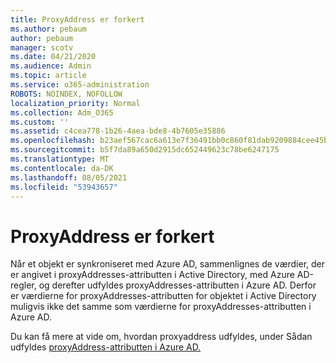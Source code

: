 ```yaml
---
title: ProxyAddress er forkert
ms.author: pebaum
author: pebaum
manager: scotv
ms.date: 04/21/2020
ms.audience: Admin
ms.topic: article
ms.service: o365-administration
ROBOTS: NOINDEX, NOFOLLOW
localization_priority: Normal
ms.collection: Adm_O365
ms.custom: ''
ms.assetid: c4cea778-1b26-4aea-bde8-4b7605e35886
ms.openlocfilehash: b23aef567cac6a613e7f36491bb0c860f81dab9209884cee45b717f1011952f9
ms.sourcegitcommit: b5f7da89a650d2915dc652449623c78be6247175
ms.translationtype: MT
ms.contentlocale: da-DK
ms.lasthandoff: 08/05/2021
ms.locfileid: "53943657"
---
```

# <a name="proxyaddress-incorrect"></a>ProxyAddress er forkert

Når et objekt er synkroniseret med Azure AD, sammenlignes de værdier, der er angivet i proxyAddresses-attributten i Active Directory, med Azure AD-regler, og derefter udfyldes proxyAddresses-attributten i Azure AD. Derfor er værdierne for proxyAddresses-attributten for objektet i Active Directory muligvis ikke det samme som værdierne for proxyAddresses-attributten i Azure AD.
  
Du kan få mere at vide om, hvordan proxyaddress udfyldes, under Sådan udfyldes [proxyAddress-attributten i Azure AD.](https://support.microsoft.com/help/3190357/how-the-proxyaddresses-attribute-is-populated-in-azure-ad)
  


